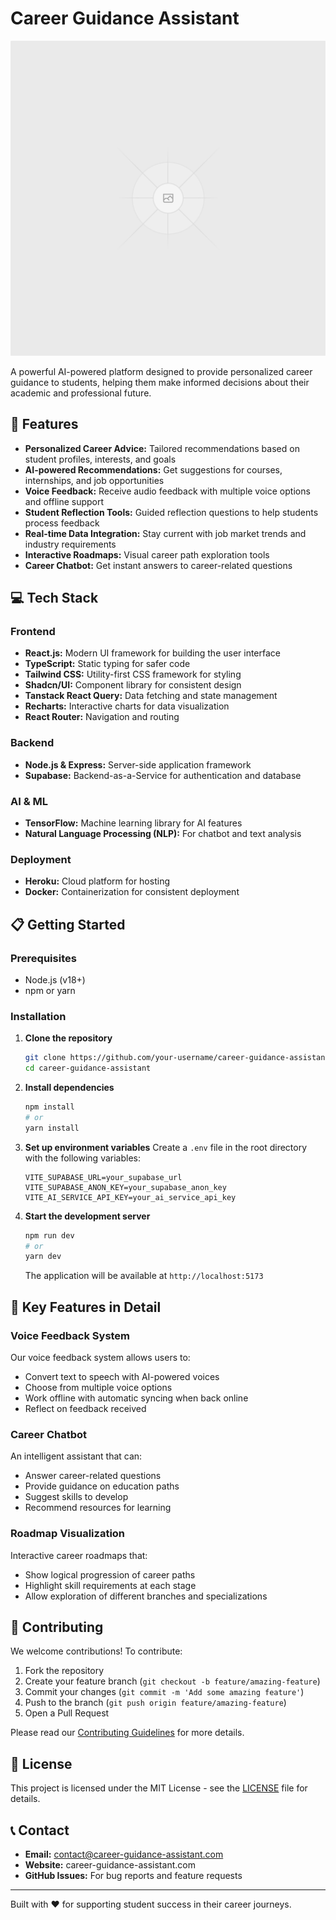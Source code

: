 
# Career Guidance Assistant

![Career Guidance Assistant Logo](public/placeholder.svg)

A powerful AI-powered platform designed to provide personalized career guidance to students, helping them make informed decisions about their academic and professional future.

## 🚀 Features

- **Personalized Career Advice:** Tailored recommendations based on student profiles, interests, and goals
- **AI-powered Recommendations:** Get suggestions for courses, internships, and job opportunities
- **Voice Feedback:** Receive audio feedback with multiple voice options and offline support
- **Student Reflection Tools:** Guided reflection questions to help students process feedback
- **Real-time Data Integration:** Stay current with job market trends and industry requirements
- **Interactive Roadmaps:** Visual career path exploration tools
- **Career Chatbot:** Get instant answers to career-related questions

## 💻 Tech Stack

### Frontend
- **React.js:** Modern UI framework for building the user interface
- **TypeScript:** Static typing for safer code
- **Tailwind CSS:** Utility-first CSS framework for styling
- **Shadcn/UI:** Component library for consistent design
- **Tanstack React Query:** Data fetching and state management
- **Recharts:** Interactive charts for data visualization
- **React Router:** Navigation and routing

### Backend
- **Node.js & Express:** Server-side application framework
- **Supabase:** Backend-as-a-Service for authentication and database

### AI & ML
- **TensorFlow:** Machine learning library for AI features
- **Natural Language Processing (NLP):** For chatbot and text analysis

### Deployment
- **Heroku:** Cloud platform for hosting
- **Docker:** Containerization for consistent deployment

## 📋 Getting Started

### Prerequisites
- Node.js (v18+)
- npm or yarn

### Installation

1. **Clone the repository**
   ```bash
   git clone https://github.com/your-username/career-guidance-assistant.git
   cd career-guidance-assistant
   ```

2. **Install dependencies**
   ```bash
   npm install
   # or
   yarn install
   ```

3. **Set up environment variables**
   Create a `.env` file in the root directory with the following variables:
   ```
   VITE_SUPABASE_URL=your_supabase_url
   VITE_SUPABASE_ANON_KEY=your_supabase_anon_key
   VITE_AI_SERVICE_API_KEY=your_ai_service_api_key
   ```

4. **Start the development server**
   ```bash
   npm run dev
   # or
   yarn dev
   ```
   The application will be available at `http://localhost:5173`

## 🔧 Key Features in Detail

### Voice Feedback System
Our voice feedback system allows users to:
- Convert text to speech with AI-powered voices
- Choose from multiple voice options
- Work offline with automatic syncing when back online
- Reflect on feedback received

### Career Chatbot
An intelligent assistant that can:
- Answer career-related questions
- Provide guidance on education paths
- Suggest skills to develop
- Recommend resources for learning

### Roadmap Visualization
Interactive career roadmaps that:
- Show logical progression of career paths
- Highlight skill requirements at each stage
- Allow exploration of different branches and specializations

## 🤝 Contributing

We welcome contributions! To contribute:

1. Fork the repository
2. Create your feature branch (`git checkout -b feature/amazing-feature`)
3. Commit your changes (`git commit -m 'Add some amazing feature'`)
4. Push to the branch (`git push origin feature/amazing-feature`)
5. Open a Pull Request

Please read our [Contributing Guidelines](CONTRIBUTING.md) for more details.

## 📄 License

This project is licensed under the MIT License - see the [LICENSE](LICENSE) file for details.

## 📞 Contact

- **Email:** contact@career-guidance-assistant.com
- **Website:** career-guidance-assistant.com
- **GitHub Issues:** For bug reports and feature requests

---

Built with ❤️ for supporting student success in their career journeys.
